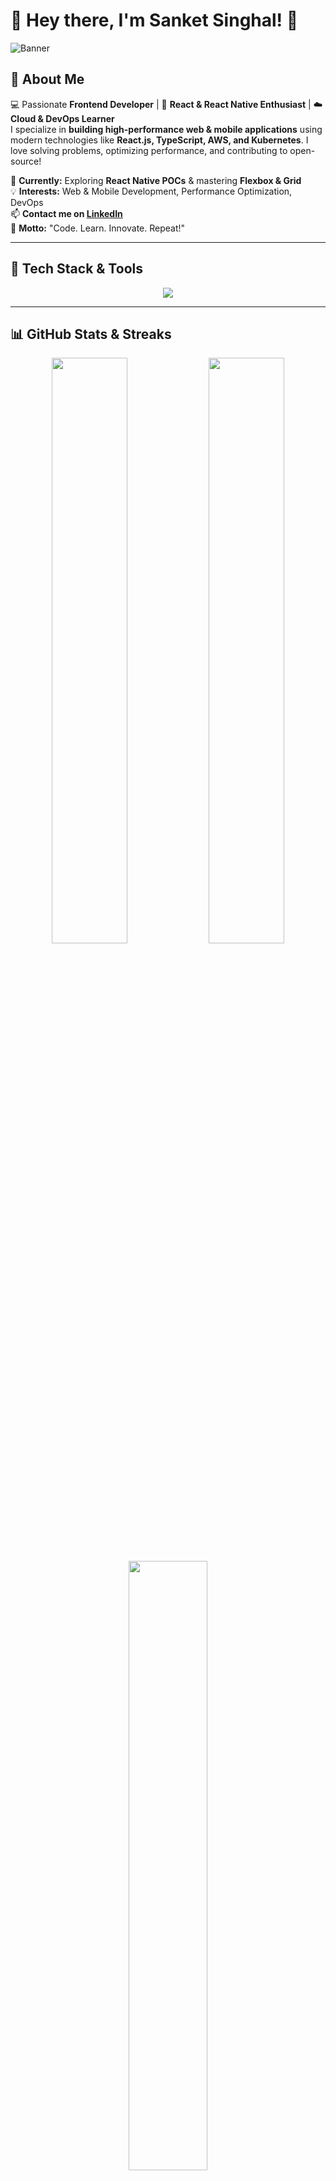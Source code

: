 # 👋 Hey there, I'm Sanket Singhal! 🚀

![Banner](https://raw.githubusercontent.com/SanketSinghal/SanketSinghal/main/banner.png)

## 🌟 About Me

💻 Passionate **Frontend Developer** | 📱 **React & React Native Enthusiast** | ☁️ **Cloud & DevOps Learner**  
I specialize in **building high-performance web & mobile applications** using modern technologies like **React.js, TypeScript, AWS, and Kubernetes**. I love solving problems, optimizing performance, and contributing to open-source!

🔭 **Currently:** Exploring **React Native POCs** & mastering **Flexbox & Grid**  
💡 **Interests:** Web & Mobile Development, Performance Optimization, DevOps  
📫 **Contact me on [LinkedIn](https://www.linkedin.com/in/sanket-singhal)**  
🎯 **Motto:** "Code. Learn. Innovate. Repeat!"

---

## 🚀 Tech Stack & Tools

<p align="center">
  <img src="https://skillicons.dev/icons?i=react,react-native,ts,js,html,css,tailwind,redux,git,github,aws,docker,kubernetes,nodejs,mysql,postgres,mongodb"/>
</p>

---

## 📊 GitHub Stats & Streaks

<p align="center">
  <img src="https://github-readme-stats.vercel.app/api?username=SanketSinghal&show_icons=true&theme=tokyonight&hide_border=true" width="49%" />
  <img src="https://streak-stats.demolab.com?user=SanketSinghal&theme=tokyonight&hide_border=true" width="49%" />
</p>

<p align="center">
  <img src="https://github-readme-stats.vercel.app/api/top-langs/?username=SanketSinghal&layout=compact&theme=tokyonight&hide_border=true" width="50%" />
</p>

---

## 🚀 Featured Projects

🌟 **[React Native POC](https://github.com/SanketSinghal/react-native-poc)** – Industry-based POC demonstrating real-world applications 🚀  
🌟 **[GENAI-Powered Data Masking WebApp](https://github.com/SanketSinghal/genai-data-masking)** – AI-powered automation, boosting workflow efficiency ⚡  
🌟 **[Frontend Performance Optimization](https://github.com/SanketSinghal/frontend-optimization)** – Enhanced React performance by **60%** 🔥  

---

## 🌎 Let's Connect

<p align="center">
  <a href="https://www.linkedin.com/in/sanket-singhal"><img src="https://img.shields.io/badge/-LinkedIn-blue?style=for-the-badge&logo=linkedin&logoColor=white" /></a>
  <a href="https://your-portfolio-link.com"><img src="https://img.shields.io/badge/-Portfolio-black?style=for-the-badge&logo=react&logoColor=white" /></a>
  <a href="mailto:your-email@example.com"><img src="https://img.shields.io/badge/-Email-red?style=for-the-badge&logo=gmail&logoColor=white" /></a>
</p>

---

## ⭐ Fun Fact

💡 "The best error message is the one that never shows up." – **Write clean & efficient code!**

### ⭐ If you find my work useful, drop a ⭐ on my repositories! 🚀
